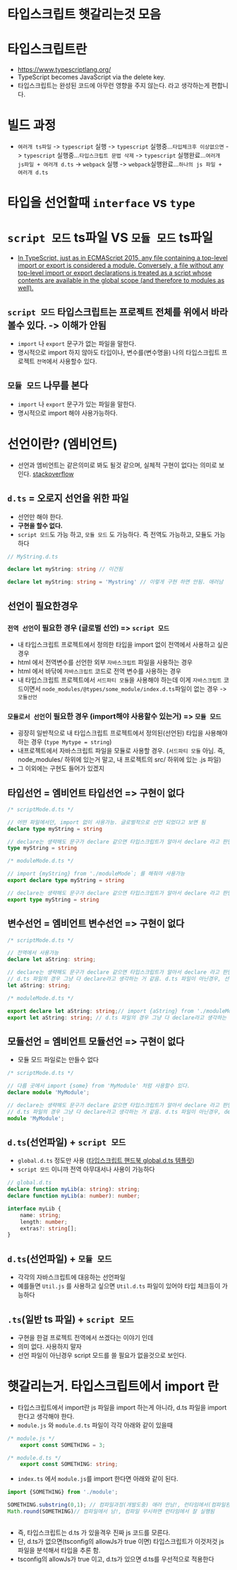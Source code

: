 # 타입스크립트 햇갈리는것 모음

# 타입스크립트란
- https://www.typescriptlang.org/
- TypeScript becomes JavaScript via the delete key.
- 타입스크립트는 완성된 코드에 아무런 영향을 주지 않는다. 라고 생각하는게 편합니다. 

# 빌드 과정
- `여러개 ts파일` -> `typescript` 실행 -> `typescript` 실행중...`타입체크후 이상없으면` -> `typescript` 실행중...`타입스크립트 문법 삭제` -> `typescript` 실행완료...`여러개 js파일 + 여러개 d.ts` -> `webpack` 실행 -> `webpack`실행완료...`하나의 js 파일 + 여러개 d.ts` 

# 타입을 선언할때 `interface` vs `type` 

# `script 모드` ts파일 VS `모듈 모드` ts파일
- [In TypeScript, just as in ECMAScript 2015, any file containing a top-level import or export is considered a module. Conversely, a file without any top-level import or export declarations is treated as a script whose contents are available in the global scope (and therefore to modules as well).](https://www.typescriptlang.org/docs/handbook/modules.html)
  
## `script 모드` 타입스크립트는 프로젝트 전체를 위에서 바라 볼수 있다. -> 이해가 안됨
- `import` 나 `export` 문구가 없는 파일을 말한다.
- 명시적으로 import 하지 않아도 타입이나, 변수를(변수명을) 나의 타입스크립트 프로젝트 `전역`에서 사용할수 있다.

## `모듈 모드` 나무를 본다
- `import` 나 `export` 문구가 있는 파일을 말한다.
- 명시적으로 import 해야 사용가능하다. 

# 선언이란? (엠비언트)
- 선언과 엠비언트는 같은의미로 봐도 될것 같으며, 실체적 구현이 없다는 의미로 보인다. [stackoverflow](https://stackoverflow.com/questions/26946495/what-means-ambient-in-typescript)


## `d.ts` = 오로지 선언을 위한 파일
- 선언만 해야 한다. 
- **구현을 할수 없다.**
- `script 모드`도 가능 하고, `모듈 모드` 도 가능하다. 즉 전역도 가능하고, 모듈도 가능하다

```ts
// MyString.d.ts

declare let myString: string // 이건됨

declare let myString: string = 'Mystring' // 이렇게 구현 하면 안됨. 애러남

```

## 선언이 필요한경우
### `전역 선언`이 필요한 경우 (글로벌 선언) => `script 모드`
- 내 타입스크립트 프로젝트에서 정의한 타입을 import 없이 전역에서 사용하고 싶은 경우
- html 에서 전역변수를 선언한 외부 `자바스크립트` 파일을 사용하는 경우
- html 에서 바닦에 `자바스크립트` 코드로 전역 변수를 사용하는 경우
- 내 타입스크립트 프로젝트에서 `서드파티 모듈`을 사용해야 하는데 이게 `자바스크립트` 코드이면서 `node_modules/@types/some_module/index.d.ts`파일이 없는 경우 -> `모듈선언`

### `모듈로서 선언`이 필요한 경우 (import해야 사용할수 있는거) => `모듈 모드`
- 굉장히 일반적으로 내 타입스크립트 프로젝트에서 정의된(선언된) 타입을 사용해야 하는 경우 (`type Mytype = string`)
- 내프로젝트에서 자바스크립트 파일을 모듈로 사용할 경우. (`서드파티 모듈` 아님. 즉, node_modules/ 하위에 있는거 말고, 내 프로젝트의 src/ 하위에 있는 .js 파일)
- 그 이외에는 구현도 들어가 있겠지

## 타입선언 = 엠비언트 타입선언 => 구현이 없다
```ts
/* scriptMode.d.ts */

// 어떤 파일에서던, import 없이 사용가능. 글로벌적으로 선언 되었다고 보면 됨
declare type myString = string

// declare는 생략해도 문구가 declare 같으면 타입스크립트가 알아서 declare 라고 판단함. 특히 d.ts 파일의 경우 그냥 다 declare라고 생각하는 거 같음
type myString = string 
```
```ts
/* moduleMode.d.ts */

// import {myString} from './moduleMode`; 를 해줘야 사용가능
export declare type myString = string

// declare는 생략해도 문구가 declare 같으면 타입스크립트가 알아서 declare 라고 판단함
export type myString = string 
```
## 변수선언 = 엠비언트 변수선언 => 구현이 없다
```ts
/* scriptMode.d.ts */

// 전역에서 사용가능
declare let aString: string; 

// declare는 생략해도 문구가 declare 같으면 타입스크립트가 알아서 declare 라고 판단함
// d.ts 파일의 경우 그냥 다 declare라고 생각하는 거 같음. d.ts 파일이 아닌경우, 선언한 파일 내에서 해당 변수를 사용하려고 하면 애려가 남. 할당 하고 사용하라고 함
let aString: string; 
```
```ts
/* moduleMode.d.ts */

export declare let aString: string;// import {aString} from './moduleMode`; 를 해줘야 사용가능
export let aString: string; // d.ts 파일의 경우 그냥 다 declare라고 생각하는 거 같음. d.ts 파일이 아닌경우, 선언한 파일 내에서 해당 변수를 사용하려고 하면 애려가 남. 할당 하고 사용하라고 함

```
## 모듈선언 = 엠비언트 모듈선언 => 구현이 없다
- 모듈 모드 파일로는 만들수 없다
```ts
/* scriptMode.d.ts */

// 다름 곳에서 import {some} from 'MyModule' 처럼 사용할수 있다.
declare module 'MyModule'; 

// declare는 생략해도 문구가 declare 같으면 타입스크립트가 알아서 declare 라고 판단함
// d.ts 파일의 경우 그냥 다 declare라고 생각하는 거 같음. d.ts 파일이 아닌경우, declare 없으면 애러남
module 'MyModule'; 
```

## `d.ts`(선언파일) + `script 모드`
- `global.d.ts` 정도만 사용 ([타입스크립트 핸드북 global.d.ts 템플릿](https://www.typescriptlang.org/docs/handbook/declaration-files/templates/global-d-ts.html))
- `script 모드` 이니까 전역 아무대서나 사용이 가능하다

```ts
// global.d.ts
declare function myLib(a: string): string;
declare function myLib(a: number): number;

interface myLib {
    name: string;
    length: number;
    extras?: string[];
}
```

## `d.ts`(선언파일) + `모듈 모드`
- 각각의 자바스크립트에 대응하는 선언파일
- 예를들면 `Util.js` 를 사용하고 싶으면 `Util.d.ts` 파일이 있어야 타입 체크등이 가능하다

## `.ts`(일반 ts 파일) + `script 모드`
- 구현을 한걸 프로젝트 전역에서 쓰겠다는 이야기 인데
- 의미 없다. 사용하지 말자
- 선언 파일이 아닌경우 script 모드를 쓸 필요가 없을것으로 보인다.

# 햇갈리는거. 타입스크립트에서 import 란
- 타입스크립트에서 import란 js 파일을 import 하는게 아니라, d.ts 파일을 import 한다고 생각해야 한다. 
- `module.js` 와 `module.d.ts` 파일이 각각 아래와 같이 있을때
```js
/* module.js */
    export const SOMETHING = 3;
```
```ts
/* module.d.ts */
    export const SOMETHING: string;
```

- `index.ts` 에서 `module.js`를 import 한다면 아래와 같이 된다.

```ts
import {SOMETHING} from './module';

SOMETHING.substring(0,1); // 컴파일과정(개발도중) 애러 안남!, 런타임에서(컴파일완료 후 실행하면) 애러 남
Math.round(SOMETHING)// 컴파일에서 남!, 컴파일 무시하면 런타임에서 잘 실행됨
 
```

- 즉, 타입스크립트는 d.ts 가 있을격우 진짜 js 코드를 모른다. 
- 단, d.ts가 없으면(tsconfig의 allowJs가 true 이면) 타입스크립트가 이것저것 js 파일을 분석해서 타입을 추론 함.
- tsconfig의 allowJs가 true 이고, d.ts가 있으면 d.ts를 우선적으로 적용한다